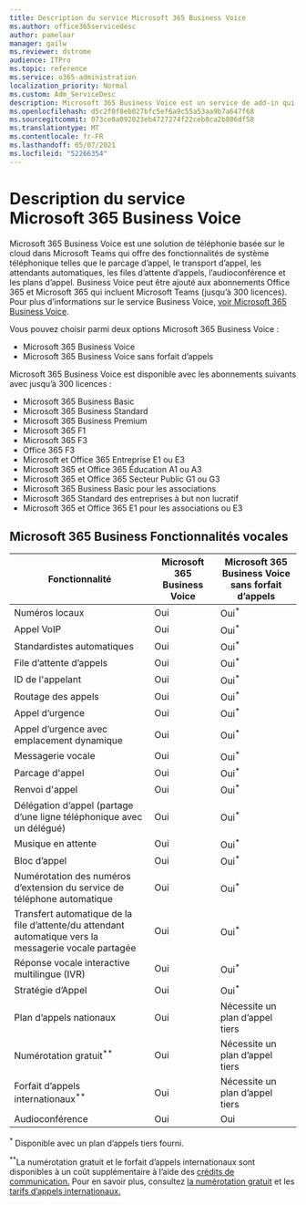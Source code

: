 ```yaml
---
title: Description du service Microsoft 365 Business Voice
ms.author: office365servicedesc
author: pamelaar
manager: gailw
ms.reviewer: dstrome
audience: ITPro
ms.topic: reference
ms.service: o365-administration
localization_priority: Normal
ms.custom: Adm_ServiceDesc
description: Microsoft 365 Business Voice est un service de add-in qui vous permet d’utiliser Microsoft Teams pour les appels téléphoniques. Cela combine le système téléphonique, le forfait d’appels nationaux, SMS et l’audioconférence.
ms.openlocfilehash: d5c2f0f8eb027bfc5ef6a9c55a53aa9b7a647f68
ms.sourcegitcommit: 073ce0a092023eb4727274f22ceb8ca2b806df58
ms.translationtype: MT
ms.contentlocale: fr-FR
ms.lasthandoff: 05/07/2021
ms.locfileid: "52266354"
---
```

# <a name="microsoft-365-business-voice-service-description"></a>Description du service Microsoft 365 Business Voice

Microsoft 365 Business Voice est une solution de téléphonie basée sur le cloud dans Microsoft Teams qui offre des fonctionnalités de système téléphonique telles que le parcage d’appel, le transport d’appel, les attendants automatiques, les files d’attente d’appels, l’audioconférence et les plans d’appel. Business Voice peut être ajouté aux abonnements Office 365 et Microsoft 365 qui incluent Microsoft Teams (jusqu’à 300 licences). Pour plus d’informations sur le service Business Voice, [voir Microsoft 365 Business Voice](/MicrosoftTeams/business-voice/whats-business-voice).

Vous pouvez choisir parmi deux options Microsoft 365 Business Voice :

- Microsoft 365 Business Voice
- Microsoft 365 Business Voice sans forfait d’appels

Microsoft 365 Business Voice est disponible avec les abonnements suivants avec jusqu’à 300 licences :

- Microsoft 365 Business Basic
- Microsoft 365 Business Standard
- Microsoft 365 Business Premium
- Microsoft 365 F1
- Microsoft 365 F3
- Office 365 F3
- Microsoft et Office 365 Entreprise E1 ou E3
- Microsoft 365 et Office 365 Éducation A1 ou A3
- Microsoft 365 et Office 365 Secteur Public G1 ou G3
- Microsoft 365 Business Basic pour les associations
- Microsoft 365 Standard des entreprises à but non lucratif
- Microsoft 365 et Office 365 E1 pour les associations ou E3

## <a name="microsoft-365-business-voice-features"></a>Microsoft 365 Business Fonctionnalités vocales

| Fonctionnalité | Microsoft 365 Business Voice | Microsoft 365 Business Voice sans forfait d’appels |
|--------------------------------------------------------|------------------------------|---------------------------------------------------|
| Numéros locaux | Oui | Oui<sup>*</sup> |
| Appel VoIP | Oui | Oui<sup>*</sup> |
| Standardistes automatiques | Oui | Oui<sup>*</sup> |
| File d’attente d’appels | Oui | Oui<sup>*</sup> |
| ID de l'appelant | Oui | Oui<sup>*</sup> |
| Routage des appels | Oui | Oui<sup>*</sup> |
| Appel d’urgence | Oui | Oui<sup>*</sup> |
| Appel d’urgence avec emplacement dynamique | Oui | Oui<sup>*</sup> |
| Messagerie vocale | Oui | Oui<sup>*</sup> |
| Parcage d'appel | Oui | Oui<sup>*</sup> |
| Renvoi d'appel | Oui | Oui<sup>*</sup> |
| Délégation d’appel (partage d’une ligne téléphonique avec un délégué) | Oui | Oui<sup>*</sup> |
| Musique en attente | Oui | Oui<sup>*</sup> |
| Bloc d’appel | Oui | Oui<sup>*</sup> |
| Numérotation des numéros d’extension du service de téléphone automatique | Oui | Oui<sup>*</sup> |
| Transfert automatique de la file d’attente/du attendant automatique vers la messagerie vocale partagée | Oui | Oui<sup>*</sup> |
| Réponse vocale interactive multilingue (IVR) | Oui | Oui<sup>*</sup> |
| Stratégie d’Appel | Oui | Oui<sup>*</sup> |
| Plan d’appels nationaux | Oui | Nécessite un plan d’appel tiers |
| Numérotation gratuit<sup>**</sup> | Oui | Nécessite un plan d’appel tiers |
| Forfait d’appels internationaux<sup>**</sup> | Oui | Nécessite un plan d’appel tiers |
| Audioconférence | Oui | Oui |

<sup>*</sup> Disponible avec un plan d’appels tiers fourni.

<sup>**</sup>La numérotation gratuit et le forfait d’appels internationaux sont disponibles à un coût supplémentaire à l’aide des [crédits de communication.](/microsoftteams/what-are-communications-credits) Pour en savoir plus, consultez [la numérotation gratuit](/microsoftteams/toll-free-dialing-limitations-and-restrictions) et les [tarifs d’appels internationaux.](https://www.microsoft.com/microsoft-365/microsoft-teams/voice-calling?rtc=1#ow-download-rates)
